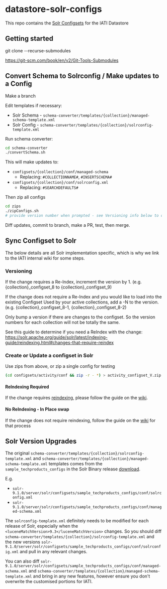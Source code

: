 # datastore-solr-configs

This repo contains the [Solr Configsets](https://solr.apache.org/guide/solr/latest/configuration-guide/config-sets.html) for the IATI Datastore

## Getting started

git clone <url> --recurse-submodules

https://git-scm.com/book/en/v2/Git-Tools-Submodules

## Convert Schema to Solrconfig / Make updates to a Config

Make a branch

Edit templates if necessary:

- Solr Schema - `schema-converter/templates/{collection}/managed-schema-template.xml`
- Solr Config - `schema-converter/templates/{collection}/solrconfig-template.xml`

Run schema converter:

```bash
cd schema-converter
./convertSchema.sh
```

This will make updates to:

- `configsets/{collection}/conf/managed-schema`
  - Replacing: `#COLLECTIONNAME#`, `#INSERTSCHEMA#`
- `configsets/{collection}/conf/solrconfig.xml`
  - Replacing: `#SEARCHDEFAULTS#`

Then zip all configs

```bash
cd zips
./zipConfigs.sh
# provide version number when prompted - see Versioning info below to decide how to version
```

Diff updates, commit to branch, make a PR, test, then merge.

## Sync Configset to Solr

The below details are all Solr implementation specific, which is why we link to the IATI internal wiki for some steps.

### Versioning

If the change requires a Re-Index, increment the version by 1. (e.g. {collection}\_configset_8 to {collection}\_configset_9)

If the change does not require a Re-Index and you would like to load into the existing Configset Used by your active collections, add a -N to the version. (e.g. {collection}\_configset_8-1, {collection}\_configset_8-2)

Only bump a version if there are changes to the configset. So the version numbers for each collection will not be totally the same.

See this guide to determine if you need a ReIndex with the change: https://solr.apache.org/guide/solr/latest/indexing-guide/reindexing.html#changes-that-require-reindex

### Create or Update a configset in Solr

Use zips from above, or zip a single config for testing

```bash
(cd configsets/activity/conf && zip -r - *) > activity_configset_V.zip
```

#### ReIndexing Required

If the change requires [reindexing](https://solr.apache.org/guide/solr/latest/indexing-guide/reindexing.html), please follow the guide on the [wiki](https://github.com/IATI/IATI-Internal-Wiki/blob/main/IATI-Unified-Infra/Solr.md).

#### No ReIndexing - In Place swap

If the change does not require reindexing, follow the guide on the [wiki](https://github.com/IATI/IATI-Internal-Wiki/blob/main/IATI-Unified-Infra/Solr.md#updating-solr-config-in-place-no-re-indexing-required) for that process

## Solr Version Upgrades

The original `schema-converter/templates/{collection}/solrconfig-template.xml` and `schema-converter/templates/{collection}/managed-schema-template.xml` templates comes from the `sample_techproducts_configs` in the Solr Binary release [download](https://solr.apache.org/downloads.html).

E.g.

- `solr-9.1.0/server/solr/configsets/sample_techproducts_configs/conf/solrconfig.xml`
- `solr-9.1.0/server/solr/configsets/sample_techproducts_configs/conf/managed-schema.xml`

The `solrconfig-template.xml` definitely needs to be modified for each release of Solr, especially when the `<luceneMatchVersion>9.3</luceneMatchVersion>` changes. So you should diff `schema-converter/templates/{collection}/solrconfig-template.xml` and the new versions `solr-9.1.0/server/solr/configsets/sample_techproducts_configs/conf/solrconfig.xml` and pull in any relevant changes.

You can also diff `solr-9.1.0/server/solr/configsets/sample_techproducts_configs/conf/managed-schema.xml` and `schema-converter/templates/{collection}/managed-schema-template.xml` and bring in any new features, however ensure you don't overwrite the customised portions for IATI.
